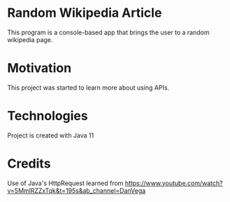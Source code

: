 # Random Wikipedia Article
This program is a console-based app that brings the user to a random wikipedia page.

# Motivation
This project was started to learn more about using APIs.

# Technologies
Project is created with Java 11

# Credits
Use of Java's HttpRequest learned from https://www.youtube.com/watch?v=5MmlRZZxTqk&t=195s&ab_channel=DanVega
